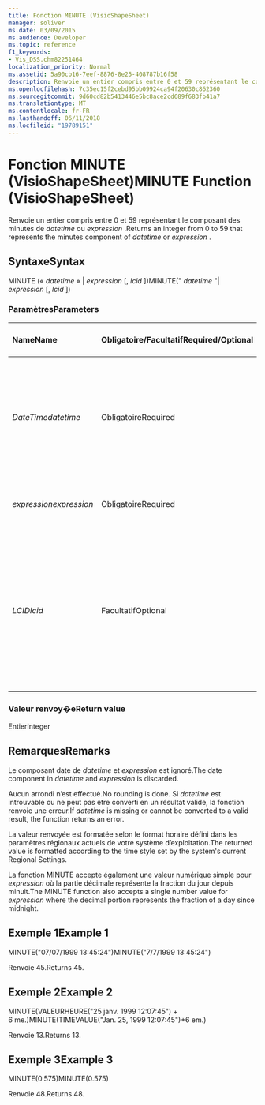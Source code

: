 ```yaml
---
title: Fonction MINUTE (VisioShapeSheet)
manager: soliver
ms.date: 03/09/2015
ms.audience: Developer
ms.topic: reference
f1_keywords:
- Vis_DSS.chm82251464
localization_priority: Normal
ms.assetid: 5a90cb16-7eef-8876-8e25-408787b16f58
description: Renvoie un entier compris entre 0 et 59 représentant le composant des minutes de datetime ou expression.
ms.openlocfilehash: 7c35ec15f2cebd95bb09924ca94f20630c862360
ms.sourcegitcommit: 9d60cd82b5413446e5bc8ace2cd689f683fb41a7
ms.translationtype: MT
ms.contentlocale: fr-FR
ms.lasthandoff: 06/11/2018
ms.locfileid: "19789151"
---
```

# <a name="minute-function-visioshapesheet"></a><span data-ttu-id="89b01-103">Fonction MINUTE (VisioShapeSheet)</span><span class="sxs-lookup"><span data-stu-id="89b01-103">MINUTE Function (VisioShapeSheet)</span></span>

<span data-ttu-id="89b01-104">Renvoie un entier compris entre 0 et 59 représentant le composant des minutes de *datetime* ou *expression* .</span><span class="sxs-lookup"><span data-stu-id="89b01-104">Returns an integer from 0 to 59 that represents the minutes component of  *datetime*  or  *expression*  .</span></span> 
  
## <a name="syntax"></a><span data-ttu-id="89b01-105">Syntaxe</span><span class="sxs-lookup"><span data-stu-id="89b01-105">Syntax</span></span>

<span data-ttu-id="89b01-106">MINUTE (« *datetime* » |  *expression*  [, *lcid* ])</span><span class="sxs-lookup"><span data-stu-id="89b01-106">MINUTE(" *datetime*  "|  *expression*  [,  *lcid*  ])</span></span> 
  
### <a name="parameters"></a><span data-ttu-id="89b01-107">Paramètres</span><span class="sxs-lookup"><span data-stu-id="89b01-107">Parameters</span></span>

|<span data-ttu-id="89b01-108">**Name**</span><span class="sxs-lookup"><span data-stu-id="89b01-108">**Name**</span></span>|<span data-ttu-id="89b01-109">**Obligatoire/Facultatif**</span><span class="sxs-lookup"><span data-stu-id="89b01-109">**Required/Optional**</span></span>|<span data-ttu-id="89b01-110">**Type de données**</span><span class="sxs-lookup"><span data-stu-id="89b01-110">**Data Type**</span></span>|<span data-ttu-id="89b01-111">**Description**</span><span class="sxs-lookup"><span data-stu-id="89b01-111">**Description**</span></span>|
|:-----|:-----|:-----|:-----|
| <span data-ttu-id="89b01-112">_DateTime_</span><span class="sxs-lookup"><span data-stu-id="89b01-112">_datetime_</span></span> <br/> |<span data-ttu-id="89b01-113">Obligatoire</span><span class="sxs-lookup"><span data-stu-id="89b01-113">Required</span></span>  <br/> |<span data-ttu-id="89b01-114">**Chaîne**</span><span class="sxs-lookup"><span data-stu-id="89b01-114">**String**</span></span> <br/> |<span data-ttu-id="89b01-115">Toute chaîne communément reconnue comme date et heure ou comme référence à une cellule contenant une date et une heure.</span><span class="sxs-lookup"><span data-stu-id="89b01-115">Any string commonly recognized as a date and time or a reference to a cell containing a date and time.</span></span>  <br/> |
| <span data-ttu-id="89b01-116">_expression_</span><span class="sxs-lookup"><span data-stu-id="89b01-116">_expression_</span></span> <br/> |<span data-ttu-id="89b01-117">Obligatoire</span><span class="sxs-lookup"><span data-stu-id="89b01-117">Required</span></span>  <br/> |<span data-ttu-id="89b01-118">**Chaîne**</span><span class="sxs-lookup"><span data-stu-id="89b01-118">**String**</span></span> <br/> | <span data-ttu-id="89b01-119">Toute expression qui génère une date et une heure.</span><span class="sxs-lookup"><span data-stu-id="89b01-119">Any expression that yields a date and time.</span></span>  <br/> |
| <span data-ttu-id="89b01-120">_LCID_</span><span class="sxs-lookup"><span data-stu-id="89b01-120">_lcid_</span></span> <br/> |<span data-ttu-id="89b01-121">Facultatif</span><span class="sxs-lookup"><span data-stu-id="89b01-121">Optional</span></span>  <br/> |<span data-ttu-id="89b01-122">**Number**</span><span class="sxs-lookup"><span data-stu-id="89b01-122">**Number**</span></span> <br/> |<span data-ttu-id="89b01-p101">Identificateur de paramètres régionaux à utiliser pour l’évaluation d’une valeur de date et d’heure non locale. L’identificateur de paramètres régionaux est un nombre décrit dans les fichiers d’en-tête du système.</span><span class="sxs-lookup"><span data-stu-id="89b01-p101">The locale identifier to be used in evaluating a nonlocal datetime. The locale identifier is a number described in the system header files.</span></span>  <br/> |
   
### <a name="return-value"></a><span data-ttu-id="89b01-125">Valeur renvoy�e</span><span class="sxs-lookup"><span data-stu-id="89b01-125">Return value</span></span>

<span data-ttu-id="89b01-126">Entier</span><span class="sxs-lookup"><span data-stu-id="89b01-126">Integer</span></span>
  
## <a name="remarks"></a><span data-ttu-id="89b01-127">Remarques</span><span class="sxs-lookup"><span data-stu-id="89b01-127">Remarks</span></span>

<span data-ttu-id="89b01-128">Le composant date de _datetime_ et _expression_ est ignoré.</span><span class="sxs-lookup"><span data-stu-id="89b01-128">The date component in  _datetime_ and  _expression_ is discarded.</span></span> 
  
<span data-ttu-id="89b01-129">Aucun arrondi n’est effectué.</span><span class="sxs-lookup"><span data-stu-id="89b01-129">No rounding is done.</span></span> <span data-ttu-id="89b01-130">Si _datetime_ est introuvable ou ne peut pas être converti en un résultat valide, la fonction renvoie une erreur.</span><span class="sxs-lookup"><span data-stu-id="89b01-130">If  _datetime_ is missing or cannot be converted to a valid result, the function returns an error.</span></span> 
  
<span data-ttu-id="89b01-131">La valeur renvoyée est formatée selon le format horaire défini dans les paramètres régionaux actuels de votre système d’exploitation.</span><span class="sxs-lookup"><span data-stu-id="89b01-131">The returned value is formatted according to the time style set by the system's current Regional Settings.</span></span>
  
<span data-ttu-id="89b01-132">La fonction MINUTE accepte également une valeur numérique simple pour _expression_ où la partie décimale représente la fraction du jour depuis minuit.</span><span class="sxs-lookup"><span data-stu-id="89b01-132">The MINUTE function also accepts a single number value for  _expression_ where the decimal portion represents the fraction of a day since midnight.</span></span> 
  
## <a name="example-1"></a><span data-ttu-id="89b01-133">Exemple 1</span><span class="sxs-lookup"><span data-stu-id="89b01-133">Example 1</span></span>

<span data-ttu-id="89b01-134">MINUTE("07/07/1999 13:45:24")</span><span class="sxs-lookup"><span data-stu-id="89b01-134">MINUTE("7/7/1999 13:45:24")</span></span>
  
<span data-ttu-id="89b01-135">Renvoie 45.</span><span class="sxs-lookup"><span data-stu-id="89b01-135">Returns 45.</span></span>
  
## <a name="example-2"></a><span data-ttu-id="89b01-136">Exemple 2</span><span class="sxs-lookup"><span data-stu-id="89b01-136">Example 2</span></span>

<span data-ttu-id="89b01-137">MINUTE(VALEURHEURE("25 janv. 1999 12:07:45") + 6 me.)</span><span class="sxs-lookup"><span data-stu-id="89b01-137">MINUTE(TIMEVALUE("Jan. 25, 1999 12:07:45")+6 em.)</span></span>
  
<span data-ttu-id="89b01-138">Renvoie 13.</span><span class="sxs-lookup"><span data-stu-id="89b01-138">Returns 13.</span></span>
  
## <a name="example-3"></a><span data-ttu-id="89b01-139">Exemple 3</span><span class="sxs-lookup"><span data-stu-id="89b01-139">Example 3</span></span>

<span data-ttu-id="89b01-140">MINUTE(0.575)</span><span class="sxs-lookup"><span data-stu-id="89b01-140">MINUTE(0.575)</span></span>
  
<span data-ttu-id="89b01-141">Renvoie 48.</span><span class="sxs-lookup"><span data-stu-id="89b01-141">Returns 48.</span></span>
  

